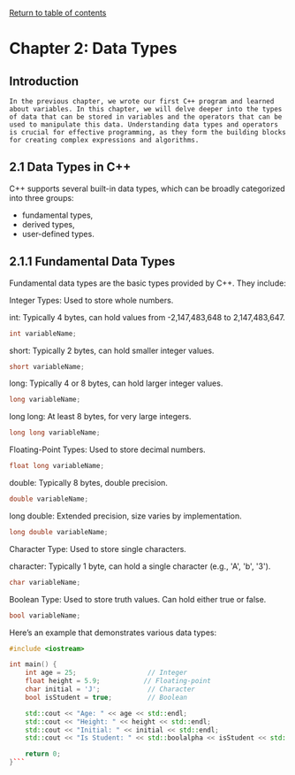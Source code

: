 [Return to table of contents](TableOfContents.md)

# Chapter 2: Data Types
## Introduction
    In the previous chapter, we wrote our first C++ program and learned about variables. In this chapter, we will delve deeper into the types of data that can be stored in variables and the operators that can be used to manipulate this data. Understanding data types and operators is crucial for effective programming, as they form the building blocks for creating complex expressions and algorithms.

## 2.1 Data Types in C++
C++ supports several built-in data types, which can be broadly categorized into three groups: 
- fundamental types, 
- derived types, 
- user-defined types.

## 2.1.1 Fundamental Data Types
Fundamental data types are the basic types provided by C++. They include:

Integer Types: Used to store whole numbers.

int: Typically 4 bytes, can hold values from -2,147,483,648 to 2,147,483,647.
```cpp 
int variableName;
```

short: Typically 2 bytes, can hold smaller integer values.
```cpp 
short variableName;
```

long: Typically 4 or 8 bytes, can hold larger integer values.
```cpp 
long variableName;
```
long long: At least 8 bytes, for very large integers.
```cpp 
long long variableName;
```
Floating-Point Types: Used to store decimal numbers.
```cpp 
float long variableName;
```

double: Typically 8 bytes, double precision.
```cpp 
double variableName;
```
long double: Extended precision, size varies by implementation.
```cpp 
long double variableName;
```
Character Type: Used to store single characters.

character: Typically 1 byte, can hold a single character (e.g., 'A', 'b', '3').
```cpp 
char variableName;
```

Boolean Type: Used to store truth values. Can hold either true or false.

```cpp 
bool variableName;
```







Here’s an example that demonstrates various data types:




```cpp
#include <iostream>

int main() {
    int age = 25;                  // Integer
    float height = 5.9;           // Floating-point
    char initial = 'J';            // Character
    bool isStudent = true;         // Boolean

    std::cout << "Age: " << age << std::endl;
    std::cout << "Height: " << height << std::endl;
    std::cout << "Initial: " << initial << std::endl;
    std::cout << "Is Student: " << std::boolalpha << isStudent << std::endl;

    return 0;
}```